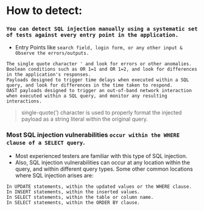 # How to detect: 
### `You can detect SQL injection manually using a systematic set of tests against every entry point in the application.`
- Entry Points like `search field, login form, or any other input & Observe the errors/outputs.`

```
The single quote character ' and look for errors or other anomalies.
Boolean conditions such as OR 1=1 and OR 1=2, and look for differences in the application's responses.
Payloads designed to trigger time delays when executed within a SQL query, and look for differences in the time taken to respond.
OAST payloads designed to trigger an out-of-band network interaction when executed within a SQL query, and monitor any resulting interactions.
```
> single-quote(') character is used to properly format the injected payload as a string literal within the original query.

### Most SQL injection vulnerabilities `occur within the WHERE clause of a SELECT query`. 
- Most experienced testers are familiar with this type of SQL injection.
- Also, SQL injection vulnerabilities can occur at any location within the query, and within different query types. Some other common locations where SQL injection arises are:
```
In UPDATE statements, within the updated values or the WHERE clause.
In INSERT statements, within the inserted values.
In SELECT statements, within the table or column name.
In SELECT statements, within the ORDER BY clause.
```



